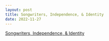 ```yaml
---
layout: post
title: Songwriters, Independence, & Identity
date: 2022-11-27
---
```


<object data="/pdf/2022-11-27.COM.316.Media_Analysis.pdf" width="640" height="800" type='application/pdf'></object>

<a href="/pdf/2022-11-27.COM.316.Media_Analysis.pdf" target="_blank">Songwriters, Independence, & Identity</a>
